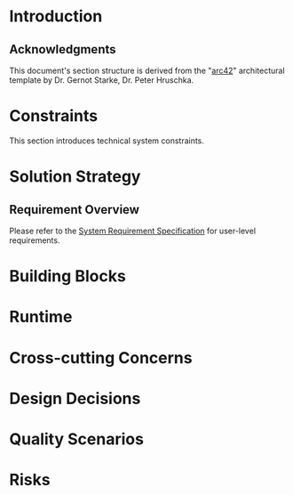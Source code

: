 # Introduction

## Acknowledgments

This document's section structure is derived from the "[arc42](https://arc42.org/)" architectural template by Dr. Gernot Starke, Dr. Peter Hruschka.

# Constraints

This section introduces technical system constraints.

# Solution Strategy

## Requirement Overview

Please refer to the [System Requirement Specification](system_requirements.md) for user-level requirements.

# Building Blocks

# Runtime

# Cross-cutting Concerns

# Design Decisions

# Quality Scenarios

# Risks
